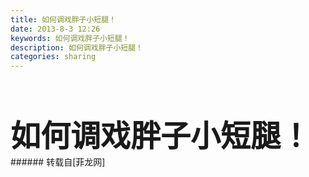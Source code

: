 ```yaml
---
title: 如何调戏胖子小短腿！
date: 2013-8-3 12:26
keywords: 如何调戏胖子小短腿！
description: 如何调戏胖子小短腿！
categories: sharing
---
```

<td class="t_f" id="postmessage_30891">

<br/>
<br/>
<br/>
<strong><img alt="" border="0" onclick="" onmouseover="" smilieid="89" src="static/image/smiley/qiubilong/11.gif"/><font size="7">如何调戏胖子小短腿！</font><img alt="" border="0" onclick="" onmouseover="" smilieid="87" src="static/image/smiley/qiubilong/10.gif"/></strong><br/>
</td>
###### 转载自[菲龙网]
